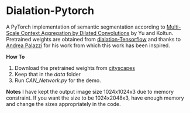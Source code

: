 # Dialation-Pytorch
A PyTorch implementation of semantic segmentation according to [Multi-Scale Context Aggregation by Dilated Convolutions](https://arxiv.org/abs/1511.07122) by Yu and Koltun.
Pretrained weights are obtained from [dialation-Tensorflow](https://github.com/ndrplz/dilation-tensorflow) and thanks to [Andrea Palazzi](https://github.com/ndrplz) for his work from which this work has been inspired.

**How To**
1. Download the pretrained weights from [cityscapes](https://drive.google.com/file/d/0Bx9YaGcDPu3XR0d4cXVSWmtVdEE/view)
2. Keep that in the *data* folder
3. Run *CAN_Network.py* for the demo. 

**Notes**
I have kept the output image size 1024x1024x3 due to memory constraint. If you want the size to be 1024x2048x3, have enough memory and change the sizes appropriately in the code. 
